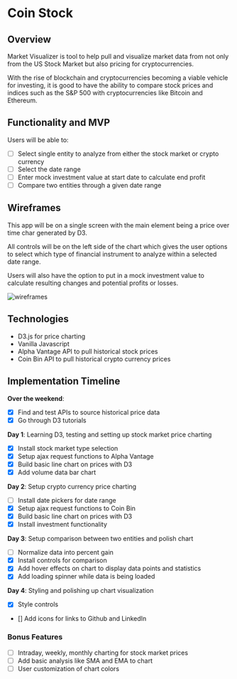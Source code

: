 # Coin Stock

## Overview

Market Visualizer is tool to help pull and visualize market data from not only from the US Stock Market but also pricing for cryptocurrencies.

With the rise of blockchain and cryptocurrencies becoming a viable vehicle for investing, it is good to have the ability to compare stock prices and indices such as the S&P 500 with cryptocurrencies like Bitcoin and Ethereum.

## Functionality and MVP

Users will be able to:
- [ ] Select single entity to analyze from either the stock market or crypto currency
- [ ] Select the date range
- [ ] Enter mock investment value at start date to calculate end profit
- [ ] Compare two entities through a given date range

## Wireframes

This app will be on a single screen with the main element being a price over time char generated by D3.

All controls will be on the left side of the chart which gives the user options to select which type of financial instrument to analyze within a selected date range.

Users will also have the option to put in a mock investment value to calculate resulting changes and potential profits or losses.

![wireframes](https://github.com/addriv/market_visualizer/blob/master/docs/wireframes/main.png)

## Technologies

* D3.js for price charting
* Vanilla Javascript
* Alpha Vantage API to pull historical stock prices
* Coin Bin API to pull historical crypto currency prices

## Implementation Timeline

**Over the weekend**:
- [X] Find and test APIs to source historical price data
- [X] Go through D3 tutorials

**Day 1**: Learning D3, testing and setting up stock market price charting
- [X] Install stock market type selection
- [X] Setup ajax request functions to Alpha Vantage
- [X] Build basic line chart on prices with D3
- [X] Add volume data bar chart

**Day 2**: Setup crypto currency price charting
- [ ] Install date pickers for date range
- [X] Setup ajax request functions to Coin Bin
- [X] Build basic line chart on prices with D3
- [X] Install investment functionality

**Day 3**: Setup comparison between two entities and polish chart
- [ ] Normalize data into percent gain
- [X] Install controls for comparison
- [X] Add hover effects on chart to display data points and statistics
- [X] Add loading spinner while data is being loaded

**Day 4**: Styling and polishing up chart visualization
- [X] Style controls
- [] Add icons for links to Github and LinkedIn

### Bonus Features
- [ ] Intraday, weekly, monthly charting for stock market prices
- [ ] Add basic analysis like SMA and EMA to chart
- [ ] User customization of chart colors
